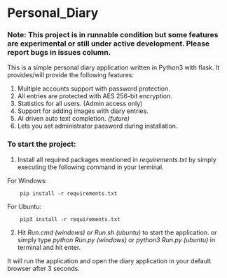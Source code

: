 # Personal_Diary

### Note: This project is in runnable condition but some features are experimental or still under active development. Please report bugs in issues column.

This is a simple personal diary application written in Python3 with flask.
It provides/will provide the following features:
1. Multiple accounts support with password protection.
2. All entries are protected with AES 256-bit encryption.
3. Statistics for all users. (Admin access only)
4. Support for adding images with diary entries.
5. AI driven auto text completion. _(future)_
6. Lets you set administrator password during installation.

### To start the project:
1. Install all required packages mentioned in *requirements.txt* by simply executing the following command in your terminal.
   
  For Windows:
```
    pip install -r requirements.txt
```
  For Ubuntu:
```
    pip3 install -r requirements.txt
```

2. Hit *Run.cmd (windows) or Run.sh (ubuntu)* to start the application.
    or simply type *python Run.py (windows)* or *python3 Run.py (ubuntu)* in terminal and hit enter.
    
 It will run the application and open the diary application in your default browser after 3 seconds.
